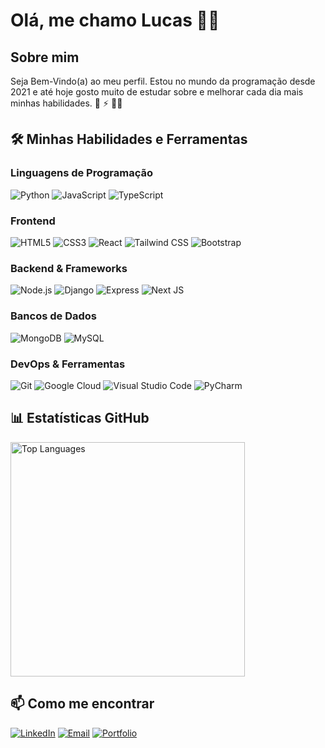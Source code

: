 # Olá, me chamo Lucas 👋🙂

## Sobre mim
Seja Bem-Vindo(a) ao meu perfil. Estou no mundo da programação desde 2021 e até hoje gosto muito de estudar sobre e melhorar cada dia mais minhas habilidades. 🚀 ⚡ 👨‍💻

## 🛠️ Minhas Habilidades e Ferramentas

### Linguagens de Programação
![Python](https://img.shields.io/badge/Python-30741a?style=for-the-badge&logo=python&logoColor=white)
![JavaScript](https://img.shields.io/badge/JavaScript-F7DF1E?style=for-the-badge&logo=javascript&logoColor=black)
![TypeScript](https://img.shields.io/badge/TypeScript-4267BB?style=for-the-badge&logo=typescript&logoColor=white)

### Frontend
![HTML5](https://img.shields.io/badge/HTML5-E34F26?style=for-the-badge&logo=html5&logoColor=white)
![CSS3](https://img.shields.io/badge/CSS3-1572B6?style=for-the-badge&logo=css3&logoColor=white)
![React](https://img.shields.io/badge/React-20232A?style=for-the-badge&logo=react&logoColor=61DAFB)
![Tailwind CSS](https://img.shields.io/badge/Tailwind_CSS-38B2AC?style=for-the-badge&logo=tailwind-css&logoColor=white)
![Bootstrap](https://img.shields.io/badge/Bootstrap-563D7C?style=for-the-badge&logo=bootstrap&logoColor=white)

### Backend & Frameworks
![Node.js](https://img.shields.io/badge/Node.js-339933?style=for-the-badge&logo=nodedotjs&logoColor=white)
![Django](https://img.shields.io/badge/Django-092E20?style=for-the-badge&logo=django&logoColor=white)
![Express](https://img.shields.io/badge/Express-000000?style=for-the-badge&logo=express&logoColor=white)
![Next JS](https://img.shields.io/badge/Next-black?style=for-the-badge&logo=next.js&logoColor=white)

### Bancos de Dados
![MongoDB](https://img.shields.io/badge/MongoDB-4EA94B?style=for-the-badge&logo=mongodb&logoColor=white)
![MySQL](https://img.shields.io/badge/mysql-4479A1.svg?style=for-the-badge&logo=mysql&logoColor=white)

### DevOps & Ferramentas
![Git](https://img.shields.io/badge/Git-F05032?style=for-the-badge&logo=git&logoColor=white)
![Google Cloud](https://img.shields.io/badge/GoogleCloud-%234285F4.svg?style=for-the-badge&logo=google-cloud&logoColor=white)
![Visual Studio Code](https://img.shields.io/badge/Visual_Studio_Code-0078D4?style=for-the-badge&logo=visual-studio-code&logoColor=white)
![PyCharm](https://img.shields.io/badge/pycharm-143?style=for-the-badge&logo=pycharm&logoColor=black&color=black&labelColor=green)

## 📊 Estatísticas GitHub

<img src="https://github-readme-stats.vercel.app/api/top-langs/?username=Dev-LDRC&layout=donut-vertical&bg_color=010409&text_color=ffffff&title_color=ffffff&border_color=30363D&border_radius=15" alt="Top Languages" height="375">

<!-- <div style="display: flex; gap: 10px; flex-wrap: wrap; align-items: flex-start;">
    <img src="https://github-readme-stats.vercel.app/api/top-langs/?username=Dev-LDRC&layout=donut-vertical&bg_color=010409&text_color=ffffff&title_color=ffffff&border_color=30363D&border_radius=15" alt="Top Languages" height="320">
    <img src="https://github-readme-stats.vercel.app/api?username=Dev-LDRC&show_icons=true&theme=dark&include_all_commits=true&count_private=true&bg_color=010409&text_color=ffffff&title_color=ffffff&border_color=30363D&border_radius=15" alt="GitHub Stats">
</div> -->

<!-- ## 🚀 Principais Projetos
- [Nome do Projeto 1](https://github.com/Dev-LDRC/projeto1) - Breve descrição do projeto.
- [Nome do Projeto 2](https://github.com/Dev-LDRC/projeto2) - Breve descrição do projeto.
- [Nome do Projeto 3](https://github.com/Dev-LDRC/projeto3) - Breve descrição do projeto.

## 🎓 Educação
- **Curso/Formação** - Instituição - Período
- **Curso/Formação** - Instituição - Período -->

## 📫 Como me encontrar
[![LinkedIn](https://img.shields.io/badge/LinkedIn-0077B5?style=for-the-badge&logo=linkedin&logoColor=white)](https://www.linkedin.com/in/lucas-david-rabelo-cruz/)
[![Email](https://img.shields.io/badge/Email-D14836?style=for-the-badge&logo=gmail&logoColor=white)](mailto:lucasrabelocruz@gmail.com)
[![Portfolio](https://img.shields.io/badge/Portfolio-000000?style=for-the-badge&logo=About.me&logoColor=white)](https://dev-ldrc.com.br/)
